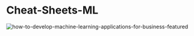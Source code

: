 # Cheat-Sheets-ML


![how-to-develop-machine-learning-applications-for-business-featured](https://user-images.githubusercontent.com/46414243/73964891-c538cc80-491b-11ea-8d16-bf057f551e11.jpg)
